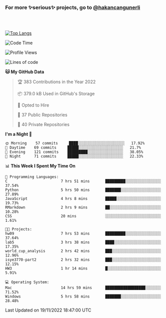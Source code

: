### For more ✨serious✨ projects, go to [@hakancangunerli](https://github.com/hakancangunerli)

<br>
<br>



[![Top Langs](https://github-readme-stats.vercel.app/api/top-langs/?username=63616e&layout=compact&hide=tex,html,shell,assembly,C&langs_count=6&exclude_repo=2015-csharp)](https://github.com/anuraghazra/github-readme-stats)


<!--START_SECTION:waka-->
![Code Time](http://img.shields.io/badge/Code%20Time-334%20hrs%2039%20mins-blue)

![Profile Views](http://img.shields.io/badge/Profile%20Views-0-blue)

![Lines of code](https://img.shields.io/badge/From%20Hello%20World%20I%27ve%20Written-1%20Million%20lines%20of%20code-blue)

**🐱 My GitHub Data** 

> 🏆 383 Contributions in the Year 2022
 > 
> 📦 379.0 kB Used in GitHub's Storage 
 > 
> 💼 Opted to Hire
 > 
> 📜 37 Public Repositories 
 > 
> 🔑 40 Private Repositories  
 > 
**I'm a Night 🦉** 

```text
🌞 Morning    57 commits     ████░░░░░░░░░░░░░░░░░░░░░   17.92% 
🌆 Daytime    69 commits     █████░░░░░░░░░░░░░░░░░░░░   21.7% 
🌃 Evening    121 commits    █████████░░░░░░░░░░░░░░░░   38.05% 
🌙 Night      71 commits     █████░░░░░░░░░░░░░░░░░░░░   22.33%

```


📊 **This Week I Spent My Time On** 

```text
💬 Programming Languages: 
C                        7 hrs 51 mins       █████████░░░░░░░░░░░░░░░░   37.54% 
Python                   5 hrs 50 mins       ███████░░░░░░░░░░░░░░░░░░   27.89% 
JavaScript               4 hrs 8 mins        █████░░░░░░░░░░░░░░░░░░░░   19.73% 
RMarkdown                2 hrs 9 mins        ██░░░░░░░░░░░░░░░░░░░░░░░   10.28% 
CSS                      20 mins             ░░░░░░░░░░░░░░░░░░░░░░░░░   1.61%

🐱‍💻 Projects: 
hw09                     7 hrs 53 mins       █████████░░░░░░░░░░░░░░░░   37.64% 
lab5                     3 hrs 38 mins       ████░░░░░░░░░░░░░░░░░░░░░   17.35% 
world_cup_analysis       2 hrs 42 mins       ███░░░░░░░░░░░░░░░░░░░░░░   12.96% 
isye3770-part2           2 hrs 32 mins       ███░░░░░░░░░░░░░░░░░░░░░░   12.15% 
HW3                      1 hr 14 mins        █░░░░░░░░░░░░░░░░░░░░░░░░   5.91%

💻 Operating System: 
Mac                      14 hrs 59 mins      ██████████████████░░░░░░░   71.52% 
Windows                  5 hrs 58 mins       ███████░░░░░░░░░░░░░░░░░░   28.48%

```


 Last Updated on 19/11/2022 18:47:00 UTC
<!--END_SECTION:waka-->


